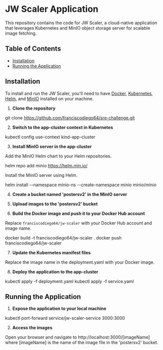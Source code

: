 # JW Scaler Application

This repository contains the code for JW Scaler, a cloud-native application that leverages Kubernetes and MinIO object storage server for scalable image fetching.

## Table of Contents
- [Installation](#installation)
- [Running the Application](#running-the-application)


## Installation

To install and run the JW Scaler, you'll need to have [Docker](https://www.docker.com/get-started), [Kubernetes](https://kubernetes.io/docs/home/), [Helm](https://helm.sh/docs/intro/install/), and [MinIO](https://docs.min.io/docs/minio-quickstart-guide.html) installed on your machine.

1. **Clone the repository**

git clone https://github.com/franciscodiego64/sre-challenge.git


2. **Switch to the app-cluster context in Kubernetes**

kubectl config use-context kind-app-cluster


3. **Install MinIO server in the app-cluster**

Add the MinIO Helm chart to your Helm repositories.

helm repo add minio https://helm.min.io/

Install the MinIO server using Helm.

helm install --namespace minio-ns --create-namespace minio minio/minio


4. **Create a bucket named 'postersv2' in the MinIO server**

5. **Upload images to the 'postersv2' bucket**

6. **Build the Docker image and push it to your Docker Hub account**

Replace `franciscodiego64/jw-scaler` with your Docker Hub account and image name.

docker build -t franciscodiego64/jw-scaler .
docker push franciscodiego64/jw-scaler


7. **Update the Kubernetes manifest files**

Replace the image name in the deployment.yaml with your Docker image.

8. **Deploy the application to the app-cluster**

kubectl apply -f deployment.yaml
kubectl apply -f service.yaml


## Running the Application

1. **Expose the application to your local machine**

kubectl port-forward service/jw-scaler-service 3000:3000


2. **Access the images**

Open your browser and navigate to http://localhost:3000/[imageName] where [imageName] is the name of the image file in the 'postersv2' bucket.





